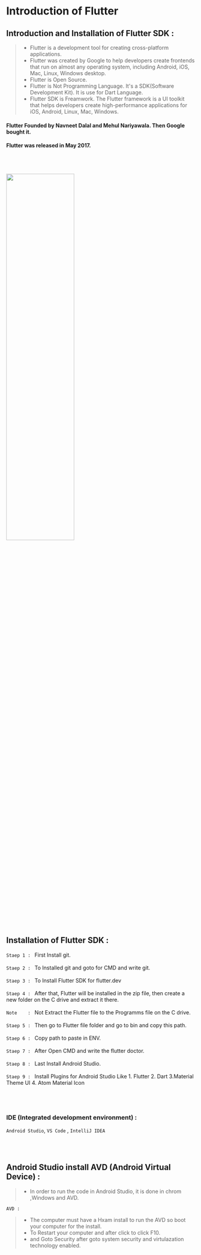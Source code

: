 # Introduction of Flutter 

## Introduction and Installation of Flutter SDK :

> * Flutter is a development tool for creating cross-platform applications.
> * Flutter was created by Google to help developers create frontends that run on almost any operating system, including Android, iOS, Mac, Linux, Windows desktop.
> * Flutter is Open Source.
> * Flutter is Not Programming Language. It's a SDK(Software Development Kit). It is use for Dart Language.
> * Flutter SDK is Freamwork. The Flutter framework is a UI toolkit that helps developers create high-performance applications for iOS, Android, Linux, Mac, Windows.


#### Flutter Founded by Navneet Dalal and Mehul Nariyawala. Then Google bought it.
#### Flutter was released in May 2017.
<br><br>

<p><img src = "https://github.com/SJaynesh/Co-Flutter-ch-01/assets/115562979/661768cf-6f50-4cdc-ac81-b0a42b52fcaa.png" width=60% height=50%></p>

<br><br>
## Installation of Flutter SDK :
`Staep 1 : ` First Install git. <br><br>
`Staep 2 : ` To Installed git and goto for CMD and write git. <br><br>
`Staep 3 : ` To Install Flutter SDK for flutter.dev <br><br>
`Staep 4 : ` After that, Flutter will be installed in the zip file, then create a new folder on the C drive and extract it there. <br><br>
`Note    : ` Not Extract the Flutter file to the Programms file on the C drive. <br><br>
`Staep 5 : ` Then go to Flutter file folder and go to bin and copy this path. <br><br>
`Staep 6 : ` Copy path to paste in ENV. <br><br>
`Staep 7 : ` After Open CMD and write the flutter doctor. <br><br>
`Staep 8 : ` Last Install Android Studio. <br><br>
`Staep 9 : ` Install Plugins for Android Studio Like 1. Flutter 2. Dart 3.Material Theme UI 4. Atom Material Icon <br><br>
<br><br>
### IDE (Integrated development environment) :
  `Android Studio`, `VS Code` , `IntelliJ IDEA`


<br><br>
## Android Studio install  AVD (Android Virtual Device) :

> * In order to run the code in Android Studio, it is done in chrom ,Windows and AVD.

`AVD : `
> * The computer must have a Hxam install to run the AVD so boot your computer for the install.
> * To Restart your computer and after click to click F10.
> * and Goto Security after goto system security and virtulazation technology enabled. 


